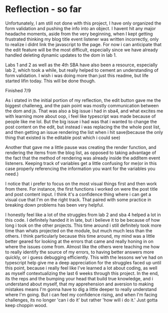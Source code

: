 # Reflection - so far

Unfortunately, I am still not done with this project, I have only organized the form validation and pushing the info into an object. I havent hit any major headache moments, aside from the very beginning, when I kept getting frustrated thinking my blog title event listener was written incorrectly, only to realize i didnt link the javascript to the page. For now i can anticipate that the edit feature will be the most difficult, especially since we have already handled deleting dynamic updates to the dom in lab 1. 

Labs 1 and 2 as well as the 4th SBA have also been a resource, especially lab 2, which took a while, but really helped to cement an understanding of form validation. I wish i was doing more than just this readme, but life started lifin today. This will be done though.

Finished 7/9

As i stated in the initial portion of my reflection, the edit button gave me the biggest challeneg, and the pain point was mostly communication between the dom and js. That was also a big issue i had in sba4, and what excites me with learning more about oop, i feel like typescript was made because of people like me lol. But the big issue i had was that i wanted to change the post content on the edit, but instead i was replacing the the whole post list, and then getting an issue rendering the list when i hit save(because the only thing that existed is the editable post which i could see)

Another that gave me a little pause was creating the render function, and rendering the items from the blog list, as opposed to taking advantage of the fact that the method of rendering was already inside the addItem event listeners. Keeping track of variables get a little confusing for me(or in this case properly referencing the information you want for the variables you need.)

I notice that i prefer to focus on the most visual things first and then work from there. For instance, the first functions i worked on were the post title and post content input. I think it's a confidence thing where i can get a visual cue that I'm on the right track. That paired with some practice in breaking down problems has been very helpful. 

I honestly feel like a lot of the struggles from lab 2 and sba 4 helped a lot in this code. I definitely handed it in late, but i believe it to be because of how long i took on the other projects. This time around i still definitely took more time than whats projected on the module, but much much less than the others. I think particularly because this time around, my mind was a little better geared for looking at the errors that came and really honing in on where the issues come from. Almost like the others were teaching me how to really identify the source of my errors, to having better answers more quickly, or i guess debugging efficiently. This with the lessons we've had on typescript help give me a deep appreciation for the struggles faced up until this point, because i really feel like I've learned a lot about coding, as well as myself contextualizing the last 6 weeks through this project. In the end, its the reps and the bumping your head that build true knowledge, and i understand about myself, that my apprehension and aversion to making mistakes means I'm gonna have to dig a little deeper to really understand where I'm going. But i can feel my confidence rising, and when I'm facing challenges, its no longer 'can i do it' but rather 'how will i do it.' Just gotta keep choppin wood.


